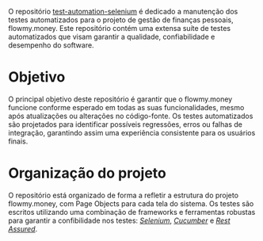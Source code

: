 O repositório [test-automation-selenium](https://github.com/flowmymoney/test-automation-selenium) é dedicado a manutenção dos testes automatizados para o projeto de gestão de finanças pessoais, flowmy.money. Este repositório contém uma extensa suíte de testes automatizados que visam garantir a qualidade, confiabilidade e desempenho do software.

# Objetivo
O principal objetivo deste repositório é garantir que o flowmy.money funcione conforme esperado em todas as suas funcionalidades, mesmo após atualizações ou alterações no código-fonte. Os testes automatizados são projetados para identificar possíveis regressões, erros ou falhas de integração, garantindo assim uma experiência consistente para os usuários finais.

# Organização do projeto
O repositório está organizado de forma a refletir a estrutura do projeto flowmy.money, com Page Objects para cada tela do sistema. Os testes são escritos utilizando uma combinação de frameworks e ferramentas robustas para garantir a confibilidade nos testes: [_Selenium_](https://www.selenium.dev/), [_Cucumber_](https://cucumber.io/) e [_Rest Assured_](https://rest-assured.io/).
